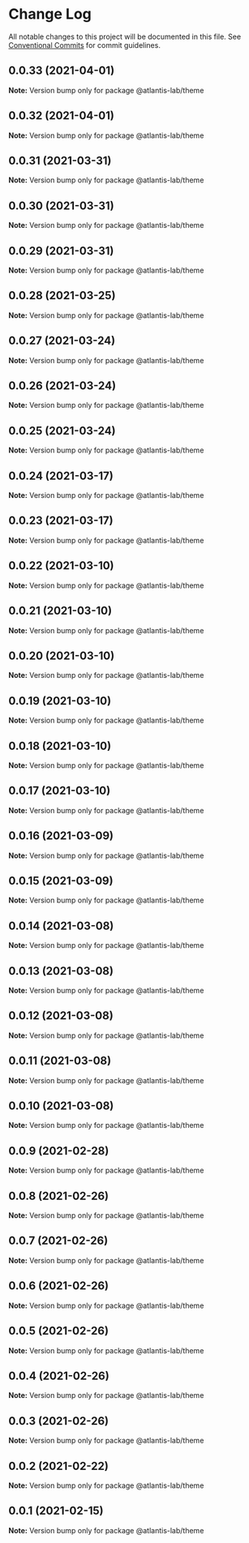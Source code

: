 # Change Log

All notable changes to this project will be documented in this file.
See [Conventional Commits](https://conventionalcommits.org) for commit guidelines.

## 0.0.33 (2021-04-01)

**Note:** Version bump only for package @atlantis-lab/theme





## 0.0.32 (2021-04-01)

**Note:** Version bump only for package @atlantis-lab/theme





## 0.0.31 (2021-03-31)

**Note:** Version bump only for package @atlantis-lab/theme





## 0.0.30 (2021-03-31)

**Note:** Version bump only for package @atlantis-lab/theme





## 0.0.29 (2021-03-31)

**Note:** Version bump only for package @atlantis-lab/theme





## 0.0.28 (2021-03-25)

**Note:** Version bump only for package @atlantis-lab/theme





## 0.0.27 (2021-03-24)

**Note:** Version bump only for package @atlantis-lab/theme





## 0.0.26 (2021-03-24)

**Note:** Version bump only for package @atlantis-lab/theme





## 0.0.25 (2021-03-24)

**Note:** Version bump only for package @atlantis-lab/theme





## 0.0.24 (2021-03-17)

**Note:** Version bump only for package @atlantis-lab/theme





## 0.0.23 (2021-03-17)

**Note:** Version bump only for package @atlantis-lab/theme





## 0.0.22 (2021-03-10)

**Note:** Version bump only for package @atlantis-lab/theme





## 0.0.21 (2021-03-10)

**Note:** Version bump only for package @atlantis-lab/theme





## 0.0.20 (2021-03-10)

**Note:** Version bump only for package @atlantis-lab/theme





## 0.0.19 (2021-03-10)

**Note:** Version bump only for package @atlantis-lab/theme





## 0.0.18 (2021-03-10)

**Note:** Version bump only for package @atlantis-lab/theme





## 0.0.17 (2021-03-10)

**Note:** Version bump only for package @atlantis-lab/theme





## 0.0.16 (2021-03-09)

**Note:** Version bump only for package @atlantis-lab/theme





## 0.0.15 (2021-03-09)

**Note:** Version bump only for package @atlantis-lab/theme





## 0.0.14 (2021-03-08)

**Note:** Version bump only for package @atlantis-lab/theme





## 0.0.13 (2021-03-08)

**Note:** Version bump only for package @atlantis-lab/theme





## 0.0.12 (2021-03-08)

**Note:** Version bump only for package @atlantis-lab/theme





## 0.0.11 (2021-03-08)

**Note:** Version bump only for package @atlantis-lab/theme





## 0.0.10 (2021-03-08)

**Note:** Version bump only for package @atlantis-lab/theme





## 0.0.9 (2021-02-28)

**Note:** Version bump only for package @atlantis-lab/theme





## 0.0.8 (2021-02-26)

**Note:** Version bump only for package @atlantis-lab/theme





## 0.0.7 (2021-02-26)

**Note:** Version bump only for package @atlantis-lab/theme





## 0.0.6 (2021-02-26)

**Note:** Version bump only for package @atlantis-lab/theme





## 0.0.5 (2021-02-26)

**Note:** Version bump only for package @atlantis-lab/theme





## 0.0.4 (2021-02-26)

**Note:** Version bump only for package @atlantis-lab/theme





## 0.0.3 (2021-02-26)

**Note:** Version bump only for package @atlantis-lab/theme





## 0.0.2 (2021-02-22)

**Note:** Version bump only for package @atlantis-lab/theme





## 0.0.1 (2021-02-15)

**Note:** Version bump only for package @atlantis-lab/theme

